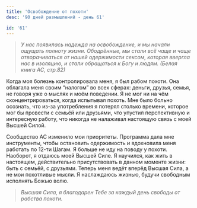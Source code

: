 ```yaml
---
title: 'Освобождение от похоти'
desc: '90 дней размышлений - день 61'

id: '61'
---
```


> _У нас появилась надежда на освобождение, и мы начали ощущать полноту жизни.
> Ободрённые, мы стали всё чаще и чаще отворачиваться от нашей одержимости
> сексом, которая ввергла нас в изоляцию, и стали обращаться к Богу и людям.
> (Белая книга АС, стр.82)_

Когда моя болезнь контролировала меня, я был рабом похоти. Она облагала меня
своим “налогом” во всех сферах: деньги, друзья, семья, не говоря уже о мыслях
и моём поведении. Я не мог ни на чём сконцентрироваться, когда испытывал
похоть. Мне было больно осознать, что из-за употребления я потерял столько
времени, которое мог бы провести с семьёй или друзьями, что упустил
перспективную и интересную работу, что никогда не налаживал настоящую связь с
моей Высшей Силой.

Сообщество АС изменило мои приоритеты. Программа дала мне инструменты, чтобы
остановить одержимость и вдохновила меня работать по 12-ти Шагам. Я больше не
иду на поводу у похоти. Наоборот, я отдаюсь моей Высшей Силе. Я научился, как
жить в настоящем, действительно присутствовать в данном моменте жизни: быть с
семьёй, с друзьями. Теперь меня ведёт вперёд Высшая Сила, а не мои похотливые
мысли. Я наслаждаюсь жизнью, будучи свободным исполнять Божью волю.

> _Высшая Сила, я благодарен Тебе за каждый день свободы от рабства похоти._

